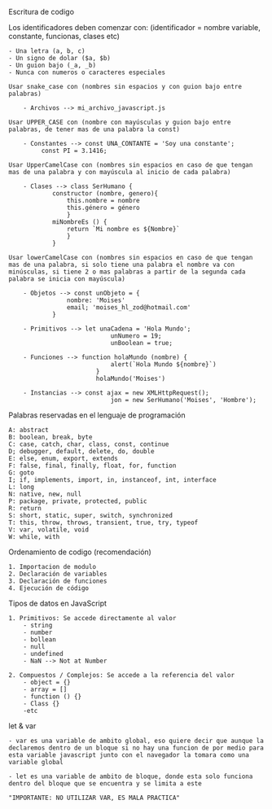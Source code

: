 Escritura de codigo

Los identificadores deben comenzar con: 
	(identificador = nombre variable, constante, funcionas, clases etc)

    - Una letra (a, b, c)
    - Un signo de dolar ($a, $b)
    - Un guion bajo (_a, _b)
    - Nunca con numeros o caracteres especiales

    Usar snake_case con (nombres sin espacios y con guion bajo entre palabras)
 
	    - Archivos --> mi_archivo_javascript.js

    Usar UPPER_CASE con (nombre con mayúsculas y guion bajo entre palabras, de tener mas de una palabra la const)
	    
        - Constantes --> const UNA_CONTANTE = 'Soy una constante';
			 const PI = 3.1416;

    Usar UpperCamelCase con (nombres sin espacios en caso de que tengan mas de una palabra y con mayúscula al inicio de cada palabra)
	    
        - Clases --> class SerHumano {
				constructor (nombre, genero){
					this.nombre = nombre
					this.género = género
					}
				miNombreEs () {
					return `Mi nombre es ${Nombre}`
					}
				}

    Usar lowerCamelCase con (nombres sin espacios en caso de que tengan mas de una palabra, si solo tiene una palabra el nombre va con minúsculas, si tiene 2 o mas palabras a partir de la segunda cada palabra se inicia con mayúscula)
	    
        - Objetos --> const unObjeto = {
					nombre: 'Moises'
					email; 'moises_hl_zod@hotmail.com'
				}

	    - Primitivos --> let unaCadena = 'Hola Mundo';
								unNumero = 19;
								unBoolean = true;

	    - Funciones --> function holaMundo (nombre) {
								alert(`Hola Mundo ${nombre}`)
							}
							holaMundo('Moises')

	    - Instancias --> const ajax = new XMLHttpRequest();
								jon = new SerHumano('Moises', 'Hombre');

Palabras reservadas en el lenguaje de programación

	A: abstract
	B: boolean, break, byte
	C: case, catch, char, class, const, continue
	D; debugger, default, delete, do, double
	E: else, enum, export, extends
	F: false, final, finally, float, for, function
	G: goto
	I; if, implements, import, in, instanceof, int, interface
	L: long
	N: native, new, null
	P: package, private, protected, public
	R: return
	S: short, static, super, switch, synchronized
	T: this, throw, throws, transient, true, try, typeof
	V: var, volatile, void
	W: while, with

Ordenamiento de codigo (recomendación)

	1. Importacion de modulo
	2. Declaración de variables
	3. Declaración de funciones
	4. Ejecución de código

Tipos de datos en JavaScript

    1. Primitivos: Se accede directamente al valor
        - string
        - number
        - bollean
        - null
        - undefined
        - NaN --> Not at Number

    2. Compuestos / Complejos: Se accede a la referencia del valor
        - object = {}
        - array = []
        - function () {}
        - Class {}
        -etc

let & var
    
    - var es una variable de ambito global, eso quiere decir que aunque la declaremos dentro de un bloque si no hay una funcion de por medio para esta variable javascript junto con el navegador la tomara como una variable global

    - let es una variable de ambito de bloque, donde esta solo funciona dentro del bloque que se encuentra y se limita a este

    "IMPORTANTE: NO UTILIZAR VAR, ES MALA PRACTICA"